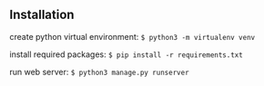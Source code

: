 ## Installation

create python virtual environment:
`$ python3 -m virtualenv venv`

install required packages:
`$ pip install -r requirements.txt`

run web server:
`$ python3 manage.py runserver`

